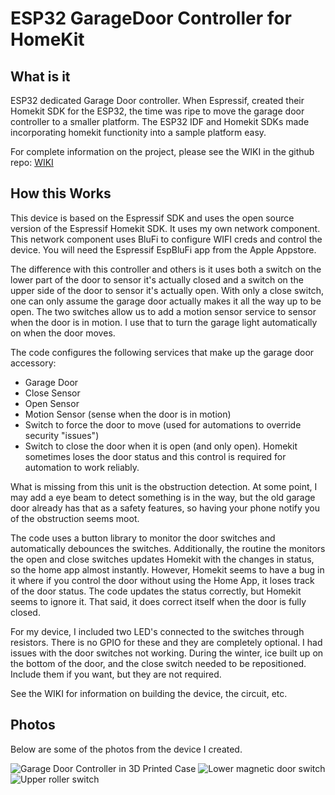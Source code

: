 # ESP32 GarageDoor Controller for HomeKit

## What is it

ESP32 dedicated Garage Door controller. When Espressif, created their Homekit SDK for the ESP32, the time was ripe to move the garage door controller to a smaller platform. The ESP32 IDF and Homekit SDKs made incorporating homekit functionity into a sample platform easy.

For complete information on the project, please see the WIKI in the github repo: [WIKI](https://github.com/mbuckaway/esp32-homekit-garagedoor/wiki)

## How this Works

This device is based on the Espressif SDK and uses the open source version of the Espressif Homekit SDK. It uses my own network component. This network component uses BluFi to configure WIFI creds and control the device. You will need the Espressif EspBluFi app from the Apple Appstore.

The difference with this controller and others is it uses both a switch on the lower part of the door to sensor it's actually closed and a switch on the upper side of the door to sensor it's actually open. With only a close switch, one can only assume the garage door actually makes it all the way up to be open. The two switches allow us to add a motion sensor service to sensor when the door is in motion. I use that to turn the garage light automatically on when the door moves.

The code configures the following services that make up the garage door accessory:

- Garage Door
- Close Sensor
- Open Sensor
- Motion Sensor (sense when the door is in motion)
- Switch to force the door to move (used for automations to override security "issues")
- Switch to close the door when it is open (and only open). Homekit sometimes loses the door status and this control is required for automation to work reliably.

What is missing from this unit is the obstruction detection. At some point, I may add a eye beam to detect something is in the way, but the old garage door already has that as a safety features, so having your phone notify you of the obstruction seems moot.

The code uses a button library to monitor the door switches and automatically debounces the switches. Additionally, the routine the monitors the open and close switches updates Homekit with the changes in status, so the home app almost instantly. However, Homekit seems to have a bug in it where if you control the door without using the Home App, it loses track of the door status. The code updates the status correctly, but Homekit seems to ignore it. That said, it does correct itself when the door is fully closed.

For my device, I included two LED's connected to the switches through resistors. There is no GPIO for these and they are completely optional. I had issues with the door switches not working. During the winter, ice built up on the bottom of the door, and the close switch needed to be repositioned. Include them if you want, but they are not required.

See the WIKI for information on building the device, the circuit, etc.

## Photos

Below are some of the photos from the device I created.

![Garage Door Controller in 3D Printed Case](images/garage1.jpg)
![Lower magnetic door switch](images/garage2.jpg)
![Upper roller switch](images/garage3.jpg)

